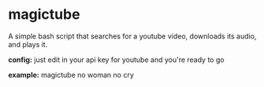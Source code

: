 # magictube
A simple bash script that searches for a youtube video, downloads its audio, and plays it.

**config:** just edit in your api key for youtube and you're ready to go

**example:** magictube no woman no cry

